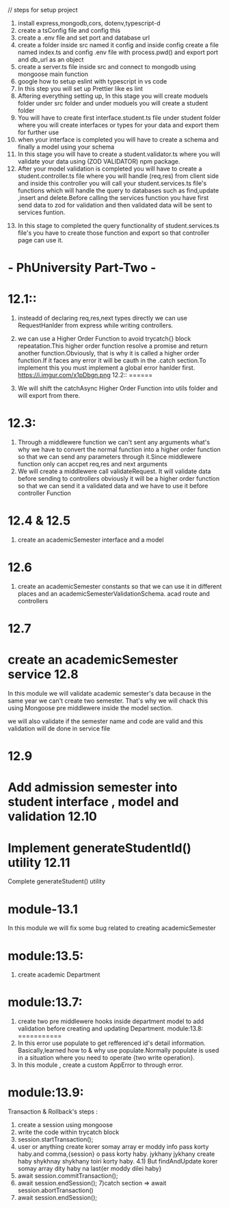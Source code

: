 // steps for setup project

1. install express,mongodb,cors, dotenv,typescript-d
2. create a tsConfig file and config this
3. create a .env file and set port and database url
4. create a folder inside src named it config and inside config create a file named index.ts and config .env file with process.pwd() and export port and db_url as an object
5. create a server.ts file inside src and connect to mongodb using mongoose main function
6. google how to setup eslint with typescript in vs code
7. In this step you will set up Prettier like es lint
8. Aftering everything setting up, In this stage you will create moduels folder under src folder and under moduels you will create a student folder
9. You will have to create first interface.student.ts file under student folder where you will create interfaces or types for your data and export them for further use
10. when your interface is completed you will have to create a schema and finally a model using your schema
11. In this stage you will have to create a student.validator.ts where you will validate your data using (ZOD VALIDATOR) npm package.
12. After your model validation is completed you will have to create a student.controller.ts file where you will handle (req,res) from client side and inside this controller you will call your student.services.ts file's functions which will handle the query to databases such as find,update ,insert and delete.Before calling the services function you have first send data to zod for validation and then validated data will be sent to services funtion.
13) In this stage to completed the query functionality of student.services.ts file's you have to create those function and export so that controller page can use it.



**- PhUniversity Part-Two -**
========================
12.1::
======
1) insteadd of declaring req,res,next types directly we can use RequestHanlder from express while writing controllers.

2) we can use a Higher Order Function to avoid trycatch{} block repeatation.This higher order function resolve a promise and return another function.Obviously, that is why it is called a higher order function.If it faces any error it will be cauth in the .catch section.To implement this you must implement a global error hanlder first.
https://i.imgur.com/x1pDbgn.png
12.2::
======
1) We will shift  the catchAsync Higher Order Function into utils folder and will export from there.

12.3: 
=====
1) Through a middlewere function we can't sent any arguments what's why we have to convert the normal function into a higher order function so that we can send any parameters through it.Since middlewere function only can accpet req,res and next arguments
2) We will create a middlewere call validateRequest. It will validate data before sending to controllers obviously it will be a higher order function so that we can send it a validated data and we have to use it 
before controller Function

12.4 & 12.5
=====
1) create an academicSemester interface and a model

12.6 
=====
1) create an academicSemester constants so that we can use it in different places and an academicSemesterValidationSchema. acad route and controllers 

12.7 
==== 
create an academicSemester service
12.8 
===== 
In this module we will validate academic semester's data because in the same year we can't create two semester. That's why we will chack this using Mongoose pre middlewere inside the model section.

we will also validate if the semester name and code are valid and this validation will de done in service file

12.9
======
 Add admission semester into student interface , model and validation
 12.10
 =======
  Implement generateStudentId() utility
  12.11
  =======
  Complete generateStudent() utility

  module-13.1 
  ===========
  In this module we will fix some bug related to creating academicSemester 

  module:13.5:
  ===========
  1) create academic Department 

module:13.7:
===========
1) create two pre middlewere hooks inside department model to add validation before creating and updating Department.
module:13.8:
===========
1) In this error use populate to get refferenced id's detail information. Basically,learned how to & why use populate.Normally populate is used in a situation where you need to operate {two write  operation}.
2) In this module , create a custom AppError to through error.

module:13.9:
===========
Transaction & Rollback's steps :

1) create a session using mongoose 
2) write the code within trycatch block
3) session.startTransaction();
4) user or anything create korer somay array er moddy info pass korty haby.and comma,{session} o pass korty haby. jykhany jykhany create haby shykhnay shykhany toiri korty haby.
4.1) But findAndUpdate korer somay array dity haby na last{er moddy dilei haby}
5) await session.commitTransaction();
6) await session.endSession();
7)catch section => await session.abortTransaction()
8) await session.endSession();



